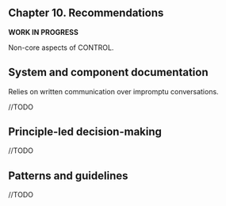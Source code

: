 Chapter 10. Recommendations
---
**WORK IN PROGRESS**

Non-core aspects of CONTROL.

## System and component documentation
Relies on written communication over impromptu conversations.

//TODO

## Principle-led decision-making
//TODO

## Patterns and guidelines
//TODO